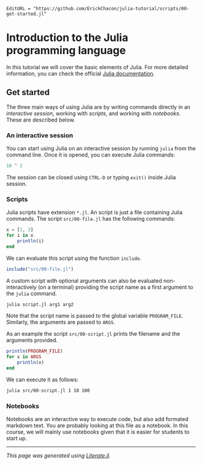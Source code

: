 ```@meta
EditURL = "https://github.com/ErickChacon/julia-tutorial/scripts/00-get-started.jl"
```

# Introduction to the Julia programming language

In this tutorial we will cover the basic elements of Julia. For more detailed
information, you can check the official [Julia
documentation](https://docs.julialang.org).

## Get started

The three main ways of using Julia are by writing commands directly in an *interactive
session*, working with *scripts*, and working with *notebooks*. These are described
below.

### An interactive session

You can start using Julia on an interactive session by running `julia` from the command
line. Once it is opened, you can execute Julia commands:

```julia
10 ^ 2
```

The session can be closed using `CTRL-D` or typing `exit()` inside Julia session.

### Scripts

Julia scripts have extension `*.jl`. An script is just a file containing Julia commands.
The script `src/00-file.jl` has the following commands:

```julia
x = [1, 3]
for i in x
    println(i)
end
```

We can evaluate this script using the function `include`.

```julia
include("src/00-file.jl")
```

A custom script with optional arguments can also be evaluated non-interactively (on a
terminal) providing the script name as a first argument to the `julia` command.

```bash
julia script.jl arg1 arg2
```

Note that the script name is passed to the global variable `PROGRAM_FILE`. Similarly,
the arguments are passed to `ARGS`.

As an example the script `src/00-script.jl` prints the filename and the arguments
provided.

```julia
println(PROGRAM_FILE)
for x in ARGS
    println(x)
end
```

We can execute it as follows:

```bash
julia src/00-script.jl 1 10 100
```

### Notebooks

Notebooks are an interactive way to execute code, but also add formated markdown text.
You are probably looking at this file as a notebook. In this course, we will mainly use
notebooks given that it is easier for students to start up.

---

*This page was generated using [Literate.jl](https://github.com/fredrikekre/Literate.jl).*

